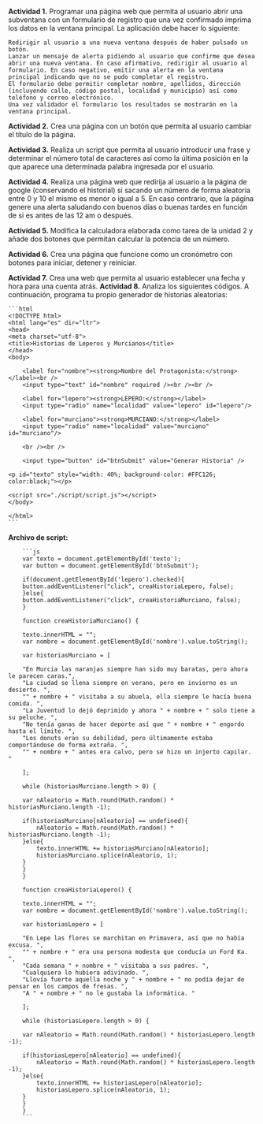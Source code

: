 **Actividad 1.**  Programar una página web que permita al usuario abrir una     subventana con un formulario de registro que una vez confirmado imprima los datos en la ventana principal. La aplicación debe hacer lo siguiente:

    Redirigir al usuario a una nueva ventana después de haber pulsado un botón.
    Lanzar un mensaje de alerta pidiendo al usuario que confirme que desea abrir una nueva ventana. En caso afirmativo, redirigir al usuario al formulario. En caso negativo, emitir una alerta en la ventana principal indicando que no se pudo completar el registro.
    El formulario debe permitir completar nombre, apellidos, dirección (incluyendo calle, código postal, localidad y municipio) así como teléfono y correo electrónico.
    Una vez validador el formulario los resultados se mostrarán en la ventana principal.

**Actividad 2.** Crea una página con un botón que permita al usuario cambiar el título de la página.

**Actividad 3.** Realiza un script que permita al usuario introducir una frase y determinar el número total de caracteres así como la última posición en la que aparece una determinada palabra ingresada por el usuario.

**Actividad 4.** Realiza una página web que redirija al usuario a la página de google (conservando el historial) si sacando un número de forma aleatoria entre 0 y 10 el mismo es menor o igual a 5. En caso contrario, que la página genere una alerta saludando con buenos días o buenas tardes en función de si es antes de las 12 am o después.

**Actividad 5.** Modifica la calculadora elaborada como tarea de la unidad 2 y añade dos botones que permitan calcular la potencia de un número.

**Actividad 6.** Crea una página que funcione como un cronómetro con botones para iniciar, detener y reiniciar.

**Actividad 7.** Crea una web que permita al usuario establecer una fecha y hora para una cuenta atrás.
**Actividad 8.** Analiza los siguientes códigos. A continuación, programa tu propio generador de historias aleatorias:

    ```html
    <!DOCTYPE html>
    <html lang="es" dir="ltr">
    <head>
    <meta charset="utf-8">
    <title>Historias de Leperos y Murcianos</title>
    </head>
    <body>

        <label for="nombre"><strong>Nombre del Protagonista:</strong></label><br />
        <input type="text" id="nombre" required /><br /><br />

        <label for="lepero"><strong>LEPERO:</strong></label>
        <input type="radio" name="localidad" value="lepero" id="lepero"/>

        <label for="murciano"><strong>MURCIANO:</strong></label>
        <input type="radio" name="localidad" value="murciano" id="murciano"/>

        <br /><br />

        <input type="button" id="btnSubmit" value="Generar Historia" />

    <p id="texto" style="width: 40%; background-color: #FFC126; color:black;"></p>

    <script src="./script/script.js"></script>
    </body>

    </html>
    ```

**Archivo de script:**

        ```js
        var texto = document.getElementById('texto');
        var button = document.getElementById('btnSubmit');

        if(document.getElementById('lepero').checked){
        button.addEventListener("click", creaHistoriaLepero, false);
        }else{
        button.addEventListener("click", creaHistoriaMurciano, false);
        }

        function creaHistoriaMurciano() {

        texto.innerHTML = "";
        var nombre = document.getElementById('nombre').value.toString();

        var historiasMurciano = [

        "En Murcia las naranjas siempre han sido muy baratas, pero ahora le parecen caras.",
        "La ciudad se llena siempre en verano, pero en invierno es un desierto. ",
        "" + nombre + " visitaba a su abuela, ella siempre le hacía buena comida. ",
        "La Juventud lo dejó deprimido y ahora " + nombre + " solo tiene a su peluche. ",
        "No tenía ganas de hacer deporte así que " + nombre + " engordo hasta el límite. ",
        "Los donuts eran su debilidad, pero últimamente estaba comportándose de forma extraña. ",
        "" + nombre + " antes era calvo, pero se hizo un injerto capilar. "

        ];

        while (historiasMurciano.length > 0) {

        var nAleatorio = Math.round(Math.random() * historiasMurciano.length -1);

        if(historiasMurciano[nAleatorio] == undefined){
            nAleatorio = Math.round(Math.random() * historiasMurciano.length -1);
        }else{
            texto.innerHTML += historiasMurciano[nAleatorio];
            historiasMurciano.splice(nAleatorio, 1);
        }
        }
        }

        function creaHistoriaLepero() {

        texto.innerHTML = "";
        var nombre = document.getElementById('nombre').value.toString();

        var historiasLepero = [

        "En Lepe las flores se marchitan en Primavera, así que no había excusa. ",
        "" + nombre + " era una persona modesta que conducía un Ford Ka. ",
        "Cada semana " + nombre + " visitaba a sus padres. ",
        "Cualquiera lo hubiera adivinado. ",
        "Llovía fuerte aquella noche y " + nombre + " no podía dejar de pensar en los campos de fresas. ",
        "A " + nombre + " no le gustaba la informática. "

        ];

        while (historiasLepero.length > 0) {

        var nAleatorio = Math.round(Math.random() * historiasLepero.length -1);

        if(historiasLepero[nAleatorio] == undefined){
            nAleatorio = Math.round(Math.random() * historiasLepero.length -1);
        }else{
            texto.innerHTML += historiasLepero[nAleatorio];
            historiasLepero.splice(nAleatorio, 1);
        }
        }
        }
        ```